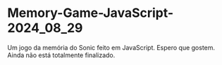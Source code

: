 # Memory-Game-JavaScript-2024_08_29
Um jogo da memória do Sonic feito em JavaScript. Espero que gostem. Ainda não está totalmente finalizado.
